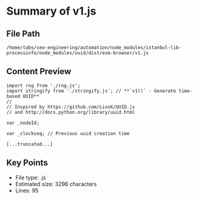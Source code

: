 # Summary of v1.js
  
## File Path
`/home/tabs/seo-engineering/automation/node_modules/istanbul-lib-processinfo/node_modules/uuid/dist/esm-browser/v1.js`

## Content Preview
```
import rng from './rng.js';
import stringify from './stringify.js'; // **`v1()` - Generate time-based UUID**
//
// Inspired by https://github.com/LiosK/UUID.js
// and http://docs.python.org/library/uuid.html

var _nodeId;

var _clockseq; // Previous uuid creation time

[...truncated...]
```

## Key Points
- File type: .js
- Estimated size: 3296 characters
- Lines: 95
